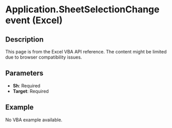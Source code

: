 # Application.SheetSelectionChange event (Excel)

## Description
This page is from the Excel VBA API reference. The content might be limited due to browser compatibility issues.

## Parameters
- **Sh**: Required
- **Target**: Required

## Example
No VBA example available.
